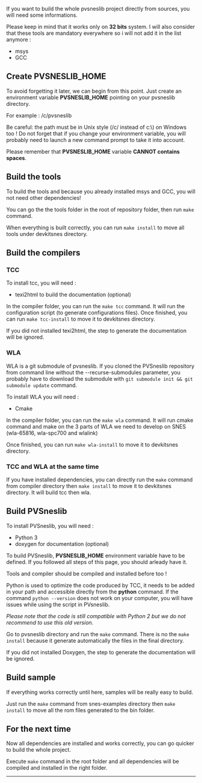 If you want to build the whole pvsneslib project directly from sources, you will need some informations.

Please keep in mind that it works only on **32 bits** system.
I will also consider that these tools are mandatory everywhere so i will not add it in the list anymore :

  * msys
  * GCC

## Create PVSNESLIB_HOME

To avoid forgetting it later, we can begin from this point. Just create an environment variable **PVSNESLIB_HOME**
pointing on your pvsneslib directory.

For example : /c/pvsneslib

Be careful: the path must be in Unix style (/c/ instead of c:\\) on Windows too !
Do not forget that if you change your environment variable, you will probably need to launch a new command prompt
to take it into account.

Please remember that **PVSNESLIB_HOME** variable **CANNOT contains spaces**.

## Build the tools

To build the tools and because you already installed msys and GCC, you will not need other dependencies!

You can go the the tools folder in the root of repository folder, then run `make` command.

When everything is built correctly, you can run `make install` to move all tools under devkitsnes directory.

## Build the compilers

### TCC

To install tcc, you will need :

 * texi2html to build the documentation (optional)

In the compiler folder, you can run the `make tcc` command. It will run the configuration script (to generate configurations files).
Once finished, you can run `make tcc-install` to move it to devkitsnes directory.

If you did not installed texi2html, the step to generate the documentation will be ignored.

### WLA

WLA is a git submodule of pvsneslib. If you cloned the PVSneslib repository from command line without the --recurse-submodules parameter, you probably have to download the submodule with `git submodule init && git submodule update` command.

To install WLA you will need :

* Cmake

In the compiler folder, you can run the `make wla` command.
It will run cmake command and make on the 3 parts of WLA we need to develop on SNES (wla-65816, wla-spc700 and wlalink)

Once finished, you can run `make wla-install` to move it to devkitsnes directory.


### TCC and WLA at the same time

If you have installed dependencies, you can directly run the `make` command from compiler directory then `make install` to move it to devkitsnes directory.
It will build tcc then wla.


## Build PVSneslib

To install PVSneslib, you will need :

 * Python 3
 * doxygen for documentation (optional)

To build PVSneslib, **PVSNESLIB_HOME** environment variable have to be defined. If you followed all steps of this page, you should arleady have it.

Tools and compiler should be compiled and installed before too !

Python is used to optimize the code produced by TCC, it needs to be added in your path and accessible directly from the **python** command.
If the command `python --version` does not work on your computer, you will have issues while using the script in PVsneslib.

_Please note that the code is still compatible with Python 2 but we do not recommend to use this old version._

Go to pvsneslib directory and run the `make` command. There is no the `make install` because it generate automatically the files in the final directory.

If you did not installed Doxygen, the step to generate the documentation will be ignored.


## Build sample

If everything works correctly until here, samples will be really easy to build.

Just run the `make` command from snes-examples directory then `make install` to move all the rom files generated to the bin folder.

## For the next time

Now all dependencies are installed and works correctly, you can go quicker to build the whole project.

Execute `make` command in the root folder and all dependencies will be compiled and installed in the right folder.

****